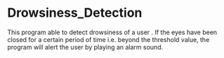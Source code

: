# Drowsiness_Detection
This program able to detect drowsiness of a user . If the eyes have been closed for a certain period of time i.e. beyond the threshold value, the program will alert the user by playing an alarm sound.
